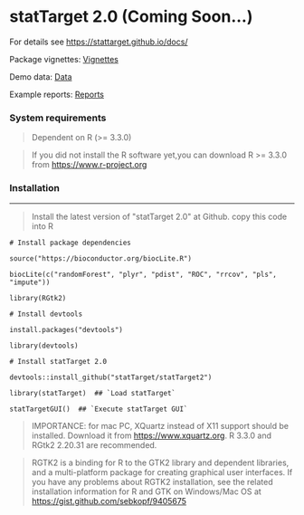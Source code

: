 # statTarget 2.0  (Coming Soon...)

For details see https://stattarget.github.io/docs/


Package vignettes: [Vignettes](https://stattarget.github.io/docs/my-new-doc/)


Demo data: [Data](https://stattarget.github.io/docs/demo/)


Example reports: [Reports](https://stattarget.github.io/docs/demo/)


### System requirements

> Dependent on R (>= 3.3.0)

> If you did not install the R software yet,you can download R >= 3.3.0  from https://www.r-project.org

### Installation
--------------------------------------------------------------------
> Install the latest version of "statTarget 2.0" at Github. copy this code into R
    
    # Install package dependencies
    
    source("https://bioconductor.org/biocLite.R") 
    
    biocLite(c("randomForest", "plyr", "pdist", "ROC", "rrcov", "pls", "impute"))
    
    library(RGtk2)
    
    # Install devtools
    
    install.packages("devtools")
    
    library(devtools)
    
    # Install statTarget 2.0
    
    devtools::install_github("statTarget/statTarget2")
    
    library(statTarget)  ## `Load statTarget`
    
    statTargetGUI()  ## `Execute statTarget GUI` 
    
> IMPORTANCE: for mac PC,  XQuartz instead of X11 support should be installed. Download it from https://www.xquartz.org. R 3.3.0 and RGtk2 2.20.31 are recommended.


> RGTK2 is a binding for R to the GTK2 library and dependent libraries, and a multi-platform package for creating graphical user interfaces. If you have any problems about RGTK2 installation, see the related installation information for R and GTK on Windows/Mac OS at https://gist.github.com/sebkopf/9405675

